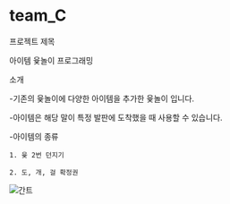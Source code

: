 # team_C

프로젝트 제목

아이템 윷놀이 프로그래밍


소개

-기존의 윷놀이에 다양한 아이템을 추가한 윷놀이 입니다.

-아이템은 해당 말이 특정 발판에 도착했을 때 사용할 수 있습니다. 

-아이템의 종류 

	1. 윷 2번 던지기
  
	2. 도, 개, 걸 확정권
  

![간트](https://user-images.githubusercontent.com/90451923/135799887-81fefe87-76a0-4c99-9b76-8b9cf38ed9fd.PNG)
